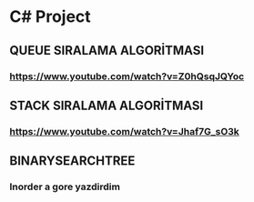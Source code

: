 # C# Project
## QUEUE SIRALAMA ALGORİTMASI
### https://www.youtube.com/watch?v=Z0hQsqJQYoc
## STACK SIRALAMA ALGORİTMASI
### https://www.youtube.com/watch?v=Jhaf7G_sO3k
## BINARYSEARCHTREE
### Inorder a gore yazdirdim 
